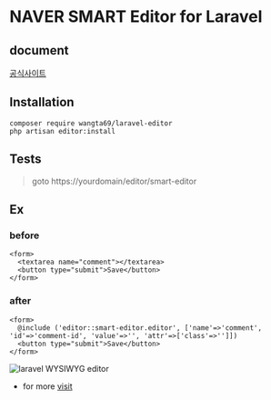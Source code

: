 # NAVER SMART Editor for Laravel

## document

[공식사이트](https://www.onstory.fun/doc/programming/laravel/package.laraveleditor)


## Installation
```
composer require wangta69/laravel-editor
php artisan editor:install
```

## Tests
> goto https://yourdomain/editor/smart-editor


## Ex
### before
```
<form>
  <textarea name="comment"></textarea>
  <button type="submit">Save</button>
</form>
```
### after
```
<form>
  @include ('editor::smart-editor.editor', ['name'=>'comment', 'id'=>'comment-id', 'value'=>'', 'attr'=>['class'=>'']])
  <button type="submit">Save</button>
</form>
```
![laravel WYSIWYG editor](./resources/assets/editor-sample.png)

- for more [visit](https://www.onstory.fun/doc/programming/laravel/package.laraveleditor)


  